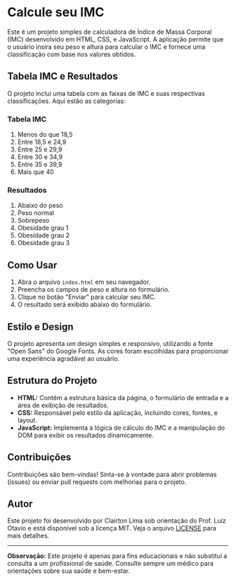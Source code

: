 # Calcule seu IMC

Este é um projeto simples de calculadora de Índice de Massa Corporal (IMC) desenvolvido em HTML, CSS, e JavaScript. A aplicação permite que o usuário insira seu peso e altura para calcular o IMC e fornece uma classificação com base nos valores obtidos.

## Tabela IMC e Resultados

O projeto inclui uma tabela com as faixas de IMC e suas respectivas classificações. Aqui estão as categorias:

### Tabela IMC
1. Menos do que 18,5
2. Entre 18,5 e 24,9
3. Entre 25 e 29,9
4. Entre 30 e 34,9
5. Entre 35 e 39,9
6. Mais que 40

### Resultados
1. Abaixo do peso
2. Peso normal
3. Sobrepeso
4. Obesidade grau 1
5. Obesidade grau 2
6. Obesidade grau 3

## Como Usar

1. Abra o arquivo `index.html` em seu navegador.
2. Preencha os campos de peso e altura no formulário.
3. Clique no botão "Enviar" para calcular seu IMC.
4. O resultado será exibido abaixo do formulário.

## Estilo e Design

O projeto apresenta um design simples e responsivo, utilizando a fonte "Open Sans" do Google Fonts. As cores foram escolhidas para proporcionar uma experiência agradável ao usuário.

## Estrutura do Projeto

- **HTML:** Contém a estrutura básica da página, o formulário de entrada e a área de exibição de resultados.
- **CSS:** Responsável pelo estilo da aplicação, incluindo cores, fontes, e layout.
- **JavaScript:** Implementa a lógica de cálculo do IMC e a manipulação do DOM para exibir os resultados dinamicamente.

## Contribuições

Contribuições são bem-vindas! Sinta-se à vontade para abrir problemas (issues) ou enviar pull requests com melhorias para o projeto.

## Autor

Este projeto foi desenvolvido por Clairton Lima sob orientação do Prof. Luiz Otavio e está disponível sob a licença MIT. Veja o arquivo [LICENSE](LICENSE) para mais detalhes.

---

**Observação:** Este projeto é apenas para fins educacionais e não substitui a consulta a um profissional de saúde. Consulte sempre um médico para orientações sobre sua saúde e bem-estar.
